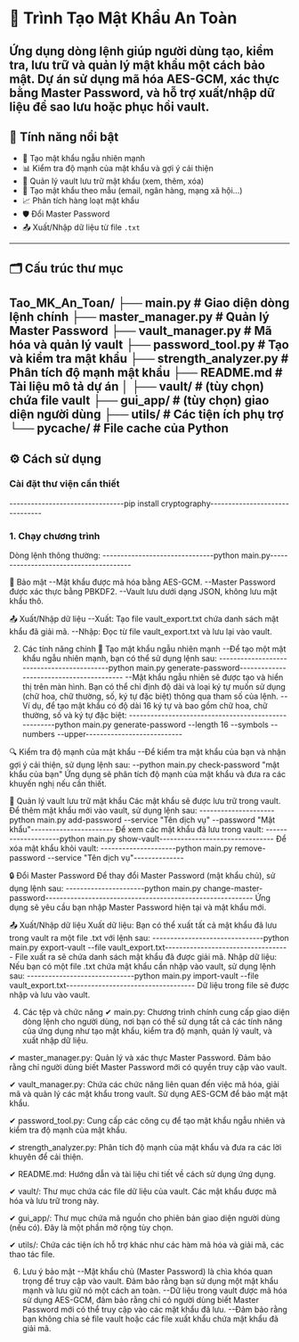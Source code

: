 # 🔐 Trình Tạo Mật Khẩu An Toàn

Ứng dụng dòng lệnh giúp người dùng tạo, kiểm tra, lưu trữ và quản lý mật khẩu một cách bảo mật. Dự án sử dụng mã hóa AES-GCM, xác thực bằng Master Password, và hỗ trợ xuất/nhập dữ liệu để sao lưu hoặc phục hồi vault.
---
## 🧩 Tính năng nổi bật
- 🔐 Tạo mật khẩu ngẫu nhiên mạnh
- 📊 Kiểm tra độ mạnh của mật khẩu và gợi ý cải thiện
- 📁 Quản lý vault lưu trữ mật khẩu (xem, thêm, xóa)
- 🧩 Tạo mật khẩu theo mẫu (email, ngân hàng, mạng xã hội…)
- 📈 Phân tích hàng loạt mật khẩu
- 🛡 Đổi Master Password
- 📤 Xuất/Nhập dữ liệu từ file `.txt`

---

## 🗂 Cấu trúc thư mục
Tao_MK_An_Toan/
├── main.py                  # Giao diện dòng lệnh chính
├── master_manager.py        # Quản lý Master Password
├── vault_manager.py         # Mã hóa và quản lý vault
├── password_tool.py         # Tạo và kiểm tra mật khẩu
├── strength_analyzer.py     # Phân tích độ mạnh mật khẩu
├── README.md                # Tài liệu mô tả dự án
│
├── vault/                   # (tùy chọn) chứa file vault
├── gui_app/                 # (tùy chọn) giao diện người dùng
├── utils/                   # Các tiện ích phụ trợ
└── __pycache__/             # File cache của Python
---

## ⚙️ Cách sử dụng

###  Cài đặt thư viện cần thiết
--------------------------------pip install cryptography-------------------------------

### 1. Chạy chương trình
Dòng lệnh thông thường:
-------------------------------python main.py---------------------------------------

🔐 Bảo mật
--Mật khẩu được mã hóa bằng AES-GCM.
--Master Password được xác thực bằng PBKDF2.
--Vault lưu dưới dạng JSON, không lưu mật khẩu thô.

📤 Xuất/Nhập dữ liệu
--Xuất: Tạo file vault_export.txt chứa danh sách mật khẩu đã giải mã.
--Nhập: Đọc từ file vault_export.txt và lưu lại vào vault.

2. Các tính năng chính
🔑 Tạo mật khẩu ngẫu nhiên mạnh
--Để tạo một mật khẩu ngẫu nhiên mạnh, bạn có thể sử dụng lệnh sau:
-------------------------------------------python main.py generate-password-----------------------------------------
--Mật khẩu ngẫu nhiên sẽ được tạo và hiển thị trên màn hình. Bạn có thể chỉ định độ dài và loại ký tự muốn sử dụng (chữ hoa, chữ thường, số, ký tự đặc biệt) thông qua tham số của lệnh.
--Ví dụ, để tạo mật khẩu có độ dài 16 ký tự và bao gồm chữ hoa, chữ thường, số và ký tự đặc biệt:
-----------------------------------------------------python main.py generate-password --length 16 --symbols --numbers --upper---------------------------
   
🔍 Kiểm tra độ mạnh của mật khẩu
--Để kiểm tra mật khẩu của bạn và nhận gợi ý cải thiện, sử dụng lệnh sau:
--python main.py check-password "mật khẩu của bạn"
Ứng dụng sẽ phân tích độ mạnh của mật khẩu và đưa ra các khuyến nghị nếu cần thiết.


📁 Quản lý vault lưu trữ mật khẩu
Các mật khẩu sẽ được lưu trữ trong vault. Để thêm mật khẩu mới vào vault, sử dụng lệnh sau:
---------------------python main.py add-password --service "Tên dịch vụ" --password "Mật khẩu"-----------------------
Để xem các mật khẩu đã lưu trong vault: --------------------python main.py show-vault--------------------------------
Để xóa mật khẩu khỏi vault: ---------------------python main.py remove-password --service "Tên dịch vụ"--------------


🔒 Đổi Master Password
Để thay đổi Master Password (mật khẩu chủ), sử dụng lệnh sau:
----------------------python main.py change-master-password----------------------------------------------------------
Ứng dụng sẽ yêu cầu bạn nhập Master Password hiện tại và mật khẩu mới.


📤 Xuất/Nhập dữ liệu
Xuất dữ liệu: Bạn có thể xuất tất cả mật khẩu đã lưu trong vault ra một file .txt với lệnh sau:
-------------------------------python main.py export-vault --file vault_export.txt-----------------------------------
File xuất ra sẽ chứa danh sách mật khẩu đã được giải mã.
Nhập dữ liệu: Nếu bạn có một file .txt chứa mật khẩu cần nhập vào vault, sử dụng lệnh sau:
------------------------------python main.py import-vault --file vault_export.txt------------------------------------
Dữ liệu trong file sẽ được nhập và lưu vào vault.


4. Các tệp và chức năng
✔ main.py:
Chương trình chính cung cấp giao diện dòng lệnh cho người dùng, nơi bạn có thể sử dụng tất cả các tính năng của ứng dụng như tạo mật khẩu, kiểm tra độ mạnh, quản lý vault, và xuất nhập dữ liệu.

✔ master_manager.py:
Quản lý và xác thực Master Password. Đảm bảo rằng chỉ người dùng biết Master Password mới có quyền truy cập vào vault.

✔ vault_manager.py:
Chứa các chức năng liên quan đến việc mã hóa, giải mã và quản lý các mật khẩu trong vault. Sử dụng AES-GCM để bảo mật mật khẩu.

✔ password_tool.py:
Cung cấp các công cụ để tạo mật khẩu ngẫu nhiên và kiểm tra độ mạnh của mật khẩu.

✔ strength_analyzer.py:
Phân tích độ mạnh của mật khẩu và đưa ra các lời khuyên để cải thiện.

✔ README.md:
Hướng dẫn và tài liệu chi tiết về cách sử dụng ứng dụng.

✔ vault/:
Thư mục chứa các file dữ liệu của vault. Các mật khẩu được mã hóa và lưu trữ trong này.

✔ gui_app/:
Thư mục chứa mã nguồn cho phiên bản giao diện người dùng (nếu có). Đây là một phần mở rộng tùy chọn.

✔ utils/:
Chứa các tiện ích hỗ trợ khác như các hàm mã hóa và giải mã, các thao tác file.


6. Lưu ý bảo mật
--Mật khẩu chủ (Master Password) là chìa khóa quan trọng để truy cập vào vault. Đảm bảo rằng bạn sử dụng một mật khẩu mạnh và lưu giữ nó một cách an toàn.
--Dữ liệu trong vault được mã hóa sử dụng AES-GCM, đảm bảo rằng chỉ có người dùng biết Master Password mới có thể truy cập vào các mật khẩu đã lưu.
--Đảm bảo rằng bạn không chia sẻ file vault hoặc các file xuất khẩu chứa mật khẩu đã giải mã.

